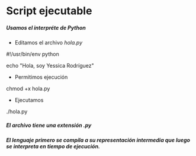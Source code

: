 # Script ejecutable

##### Usamos el interpréte de Python

+ Editamos el archivo _hola.py_

 #!/usr/bin/env python
 
echo "Hola, soy Yessica Rodríguez"

+ Permitimos ejecución

chmod  +x  hola.py

+ Ejecutamos

./hola.py

##### El archivo tiene una extensión _.py_
##### El lenguaje primero se compila a su representación intermedia que luego se interpreta en tiempo de ejecución.

